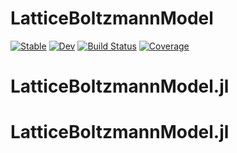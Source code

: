 # LatticeBoltzmannModel

[![Stable](https://img.shields.io/badge/docs-stable-blue.svg)](https://JunjieYang.github.io/LatticeBoltzmannModel.jl/stable/)
[![Dev](https://img.shields.io/badge/docs-dev-blue.svg)](https://JunjieYang.github.io/LatticeBoltzmannModel.jl/dev/)
[![Build Status](https://github.com/JunjieYang/LatticeBoltzmannModel.jl/actions/workflows/CI.yml/badge.svg?branch=main)](https://github.com/JunjieYang/LatticeBoltzmannModel.jl/actions/workflows/CI.yml?query=branch%3Amain)
[![Coverage](https://codecov.io/gh/JunjieYang/LatticeBoltzmannModel.jl/branch/main/graph/badge.svg)](https://codecov.io/gh/JunjieYang/LatticeBoltzmannModel.jl)
# LatticeBoltzmannModel.jl
# LatticeBoltzmannModel.jl

